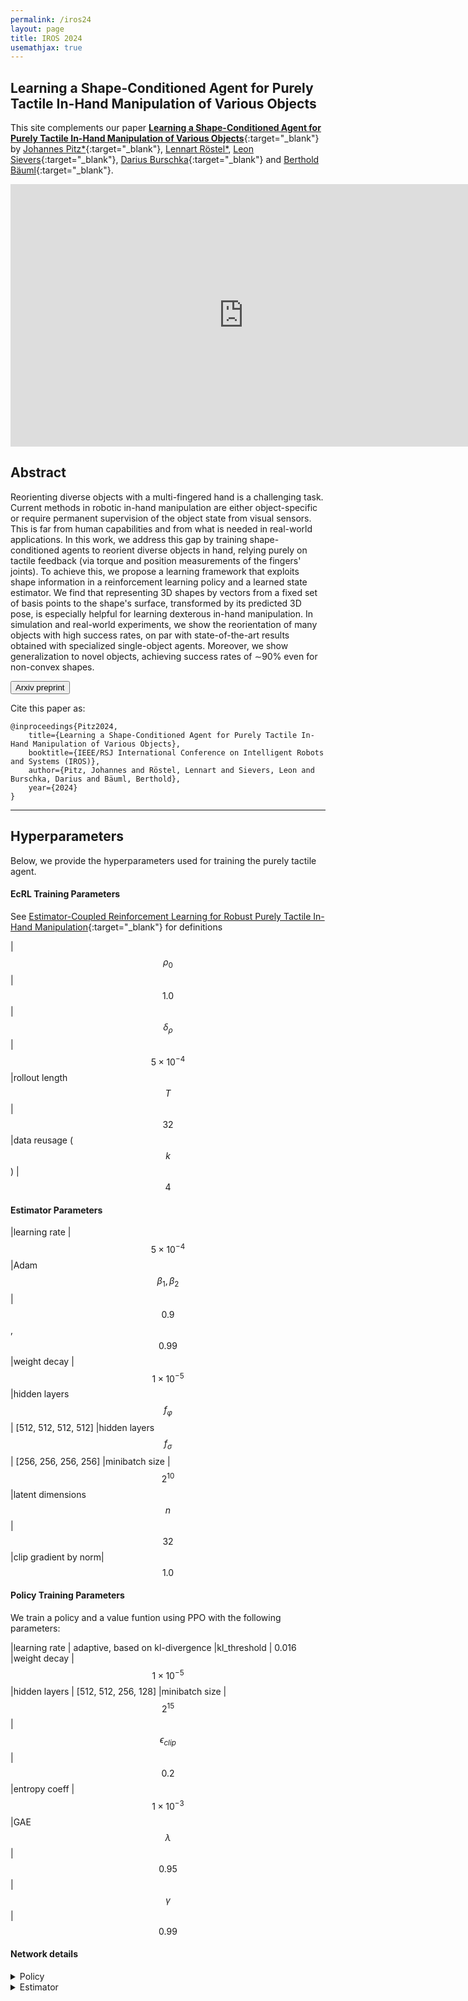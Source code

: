 ```yaml
---
permalink: /iros24
layout: page
title: IROS 2024
usemathjax: true
---
```

## Learning a Shape-Conditioned Agent for Purely Tactile In-Hand Manipulation of Various Objects

This site complements our paper [**Learning a Shape-Conditioned Agent for Purely Tactile In-Hand Manipulation of Various Objects**](https://arxiv.org/abs/2407.18834){:target="_blank"} by
[Johannes Pitz\*](https://www.linkedin.com/in/johannes-pitz/){:target="_blank"}, [Lennart Röstel\*](https://scholar.google.com/citations?user=BPUd5h0AAAAJ&hl=en&oi=sra), [Leon Sievers](https://www.linkedin.com/in/leon-sievers/){:target="_blank"}, [Darius Burschka](https://scholar.google.com/citations?hl=en&user=y-MzVoUAAAAJ){:target="_blank"} and [Berthold Bäuml](https://scholar.google.com/citations?hl=en&user=fjvpDsEAAAAJ){:target="_blank"}.

<p align="center">
<iframe class="youtube-video" width="746" height="420" src="https://www.youtube.com/embed/aldTETxDbcU?si=mP_s1jbsa338V81j" title="YouTube video player" frameborder="0" allow="accelerometer; autoplay; clipboard-write; encrypted-media; gyroscope; picture-in-picture; web-share" allowfullscreen></iframe>
</p>

## Abstract

Reorienting diverse objects with a multi-fingered hand is a challenging task. Current methods in robotic in-hand manipulation are either object-specific or require permanent supervision of the object state from visual sensors. This is far from human capabilities and from what is needed in real-world applications. In this work, we address this gap by training shape-conditioned agents to reorient diverse objects in hand, relying purely on tactile feedback (via torque and position measurements of the fingers' joints). To achieve this, we propose a learning framework that exploits shape information in a reinforcement learning policy and a learned state estimator. We find that representing 3D shapes by vectors from a fixed set of basis points to the shape's surface, transformed by its predicted 3D pose, is especially helpful for learning dexterous in-hand manipulation. In simulation and real-world experiments, we show the reorientation of many objects with high success rates, on par with state-of-the-art results obtained with specialized single-object agents. Moreover, we show generalization to novel objects, achieving success rates of ∼90% even for non-convex shapes. 

<!-- [Open on Arxiv](https://arxiv.org/abs/2407.18834){:target="_blank"}
[button url="https://arxiv.org/abs/2407.18834"]
[Click me](https://arxiv.org/abs/2407.18834){: .btn}
<button name="button">Click me</button> -->

<button onclick="window.location.href='https://arxiv.org/abs/2407.18834';">Arxiv preprint</button>


Cite this paper as:

    @inproceedings{Pitz2024,
        title={Learning a Shape-Conditioned Agent for Purely Tactile In-Hand Manipulation of Various Objects},
        booktitle={IEEE/RSJ International Conference on Intelligent Robots and Systems (IROS)},
        author={Pitz, Johannes and Röstel, Lennart and Sievers, Leon and Burschka, Darius and Bäuml, Berthold},
        year={2024}
    }

---

## Hyperparameters
Below, we provide the hyperparameters used for training the purely tactile agent.

#### EcRL Training Parameters 
See [Estimator-Coupled Reinforcement Learning for Robust Purely Tactile In-Hand Manipulation](https://arxiv.org/abs/2311.04060){:target="_blank"} for definitions

|$$\rho_0$$ | $$1.0$$
|$$\delta_{\rho}$$ | $$5\times 10^{-4}$$
|rollout length $$T$$| $$32$$
|data reusage ($$k$$) | $$4$$

#### Estimator Parameters

|learning rate | $$5\times 10^{-4}$$
|Adam $$\beta_1, \beta_2$$ | $$0.9$$, $$0.99$$
|weight decay | $$1\times 10^{-5}$$
|hidden layers $$f_{\varphi}$$| [512, 512, 512, 512]
|hidden layers $$f_{\sigma}$$| [256, 256, 256, 256]
|minibatch size | $$2^{10}$$
|latent dimensions $$n$$| $$32$$
|clip gradient by norm| $$1.0$$


#### Policy Training Parameters 
We train a policy and a value funtion using PPO with the following parameters:

|learning rate | adaptive, based on kl-divergence
|kl_threshold | 0.016
|weight decay | $$1\times 10^{-5}$$
|hidden layers | [512, 512, 256, 128]
|minibatch size | $$2^{15}$$
|$$\epsilon_{clip}$$ | $$0.2$$
|entropy coeff | $$1\times 10^{-3}$$
|GAE $$\lambda$$ | $$0.95$$
|$$\gamma$$ | $$0.99$$


#### Network details

<details><summary>Policy</summary>
<pre><code>Network(
  (a2c_network): Network(
    (actor_mlp): D2RLNet(
      (activations): ModuleList(
        (0-3): 4 x ELU(alpha=1.0)
      )
      (linears): ModuleList(
        (0): Linear(in_features=353, out_features=512, bias=True)
        (1): Linear(in_features=865, out_features=512, bias=True)
        (2): Linear(in_features=865, out_features=256, bias=True)
        (3): Linear(in_features=609, out_features=128, bias=True)
      )
    )
    (critic_mlp): D2RLNet(
      (activations): ModuleList(
        (0-3): 4 x ELU(alpha=1.0)
      )
      (linears): ModuleList(
        (0): Linear(in_features=353, out_features=512, bias=True)
        (1): Linear(in_features=865, out_features=512, bias=True)
        (2): Linear(in_features=865, out_features=256, bias=True)
        (3): Linear(in_features=609, out_features=128, bias=True)
      )
    )
    (value): Linear(in_features=128, out_features=1, bias=True)
    (mu): Linear(in_features=128, out_features=12, bias=True)
  )
)</code></pre>
<h5>Inputs</h5>
joint pos + control error: 6 * 24 <br>
goal delta rot: 6 <br>
vec bps: 4**3 * 3 <br>
object pose: 9 <br>
uncertainty: 2 <br>
<br>
</details>

<details><summary>Estimator</summary>
<pre><code>Network(
  (encoder): MLP(
    (model): Sequential(
      (0): Linear(in_features=144, out_features=512, bias=True)
      (1): ReLU()
      (2): Linear(in_features=512, out_features=512, bias=True)
      (3): ReLU()
      (4): Linear(in_features=512, out_features=512, bias=True)
      (5): ReLU()
      (6): Linear(in_features=512, out_features=512, bias=True)
      (7): ReLU()
      (8): Linear(in_features=512, out_features=32, bias=True)
    )
  )
  (transition_model): MLP(
    (model): Sequential(
      (0): Linear(in_features=265, out_features=512, bias=True)
      (1): ReLU()
      (2): Linear(in_features=512, out_features=512, bias=True)
      (3): ReLU()
      (4): Linear(in_features=512, out_features=512, bias=True)
      (5): ReLU()
      (6): Linear(in_features=512, out_features=512, bias=True)
      (7): ReLU()
      (8): Linear(in_features=512, out_features=38, bias=True)
    )
  )
  (sigma_net): MLP(
    (model): Sequential(
      (0): Linear(in_features=32, out_features=256, bias=True)
      (1): ReLU()
      (2): Linear(in_features=256, out_features=256, bias=True)
      (3): ReLU()
      (4): Linear(in_features=256, out_features=256, bias=True)
      (5): ReLU()
      (6): Linear(in_features=256, out_features=256, bias=True)
      (7): ReLU()
      (8): Linear(in_features=256, out_features=2, bias=True)
    )
  )
)</code></pre>
<h5>Encoder input</h5>
joint pos + control error: 6 * 24 <br>
<h5>Transition_model input</h5>
encoder out: 32 <br>
latent: 32 <br>
vec bps: 4**3 * 3 <br>
object pose: 9 <br>
<h5>Transition_model output</h5>
latent: 32 <br>
delta pos: 3 <br>
delta rot: 3 <br>
<h5>Sigma_net input</h5>
latent: 32 <br>
<br>
</details>
